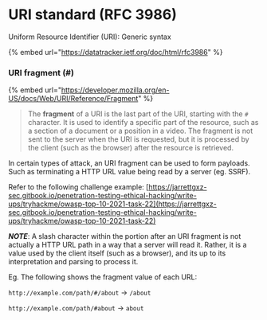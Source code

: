# URI standard (RFC 3986)

Uniform Resource Identifier (URI): Generic syntax

{% embed url="https://datatracker.ietf.org/doc/html/rfc3986" %}

### URI fragment (#)

{% embed url="https://developer.mozilla.org/en-US/docs/Web/URI/Reference/Fragment" %}

> The **fragment** of a URI is the last part of the URI, starting with the `#` character. It is used to identify a specific part of the resource, such as a section of a document or a position in a video. The fragment is not sent to the server when the URI is requested, but it is processed by the client (such as the browser) after the resource is retrieved.

In certain types of attack, an URI fragment can be used to form payloads. Such as terminating a HTTP URL value being read by a server (eg. SSRF).

Refer to the following challenge example: [https://jarrettgxz-sec.gitbook.io/penetration-testing-ethical-hacking/write-ups/tryhackme/owasp-top-10-2021-task-22](https://jarrettgxz-sec.gitbook.io/penetration-testing-ethical-hacking/write-ups/tryhackme/owasp-top-10-2021-task-22)

_**NOTE**_: A slash character within the portion after an URI fragment is not actually a HTTP URL path in a way that a server will read it. Rather, it is a value used by the client itself (such as a browser), and its up to its interpretation and parsing to process it.&#x20;

Eg. The following shows the fragment value of each URL:

`http://example.com/path/#/about` -> `/about`

`http://example.com/path/#about` -> `about`

